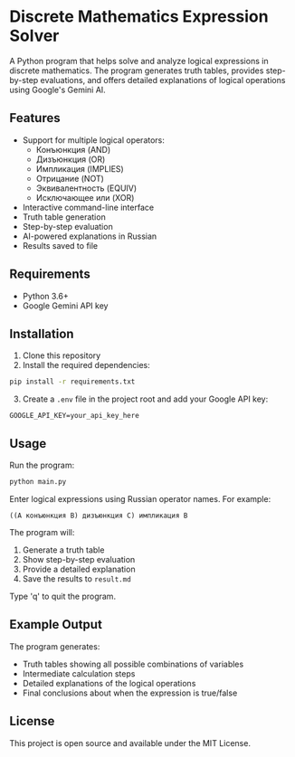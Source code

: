 # Discrete Mathematics Expression Solver

A Python program that helps solve and analyze logical expressions in discrete mathematics. The program generates truth tables, provides step-by-step evaluations, and offers detailed explanations of logical operations using Google's Gemini AI.

## Features

- Support for multiple logical operators:
  - Конъюнкция (AND)
  - Дизъюнкция (OR)
  - Импликация (IMPLIES)
  - Отрицание (NOT)
  - Эквивалентность (EQUIV)
  - Исключающее или (XOR)
- Interactive command-line interface
- Truth table generation
- Step-by-step evaluation
- AI-powered explanations in Russian
- Results saved to file

## Requirements

- Python 3.6+
- Google Gemini API key

## Installation

1. Clone this repository
2. Install the required dependencies:
```bash
pip install -r requirements.txt
```
3. Create a `.env` file in the project root and add your Google API key:
```
GOOGLE_API_KEY=your_api_key_here
```

## Usage

Run the program:
```bash
python main.py
```

Enter logical expressions using Russian operator names. For example:
```
((A конъюнкция B) дизъюнкция C) импликация B
```

The program will:
1. Generate a truth table
2. Show step-by-step evaluation
3. Provide a detailed explanation
4. Save the results to `result.md`

Type 'q' to quit the program.

## Example Output

The program generates:
- Truth tables showing all possible combinations of variables
- Intermediate calculation steps
- Detailed explanations of the logical operations
- Final conclusions about when the expression is true/false

## License

This project is open source and available under the MIT License.

